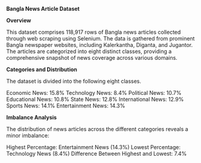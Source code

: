 **Bangla News Article Dataset**

**Overview**

This dataset comprises 118,917 rows of Bangla news articles collected through web scraping using Selenium. The data is gathered from prominent Bangla newspaper websites, including Kalerkantha, Diganta, and Jugantor. The articles are categorized into eight distinct classes, providing a comprehensive snapshot of news coverage across various domains.

**Categories and Distribution**

The dataset is divided into the following eight classes.

Economic News: 15.8%
Technology News: 8.4%
Political News: 10.7%
Educational News: 10.8%
State News: 12.8%
International News: 12.9%
Sports News: 14.1%
Entertainment News: 14.3%


**Imbalance Analysis**

The distribution of news articles across the different categories reveals a minor imbalance:

Highest Percentage: Entertainment News (14.3%)
Lowest Percentage: Technology News (8.4%)
Difference Between Highest and Lowest: 7.4%
